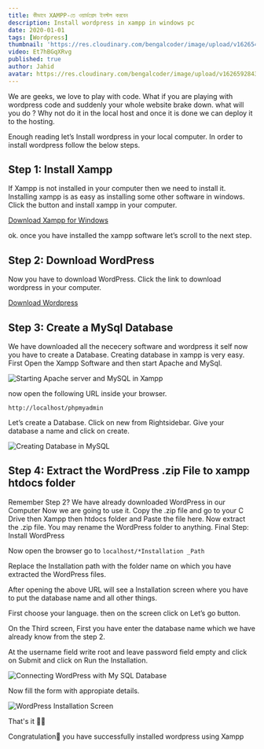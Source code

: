 ```yaml
---
title: কীভাবে XAMPP-তে ওয়ার্ডপ্রেস ইনস্টল করবেন
description: Install wordpress in xampp in windows pc
date: 2020-01-01
tags: [Wordpress]
thumbnail: 'https://res.cloudinary.com/bengalcoder/image/upload/v1626540318/how-to-install-wordpress-in-your-local-computer_hstiom.jpg'
video: Et7hBGqXRvg
published: true
author: Jahid
avatar: https://res.cloudinary.com/bengalcoder/image/upload/v1626592843/jahid_bo0fiu.png
---
```


We are geeks, we love to play with code. What if you are playing with wordpress code and suddenly your whole website brake down. what will you do ? Why not do it in the local host and once it is done we can deploy it to the hosting.

Enough reading let’s Install wordpress in your local computer. In order to install wordpress follow the below steps.

## Step 1: Install Xampp

If Xampp is not installed in your computer then we need to install it. Installing xampp is as easy as installing some other software in windows. Click the button and install xampp in your computer.

[Download Xampp for Windows](https://www.apachefriends.org/download.html)

ok. once you have installed the xampp software let’s scroll to the next step.

## Step 2: Download WordPress

Now you have to download WordPress. Click the link to download wordpress in your computer.

[Download Wordpress](https://wordpress.org/download/)

## Step 3: Create a MySql Database

We have downloaded all the nececery software and wordpress it self now you have to create a Database. Creating database in xampp is very easy. First Open the Xampp Software and then start Apache and MySql.

![Starting Apache server and MySQL in Xampp](https://res.cloudinary.com/bengalcoder/image/upload/v1626588432/Starting-apache-and-mysql-in-xampp_azpl4n.jpg)

now open the following URL inside your browser.

```shell
http://localhost/phpmyadmin
```

Let’s create a Database. Click on new from Rightsidebar. Give your database a name and click on create.

![Creating Database in MySQL](https://res.cloudinary.com/bengalcoder/image/upload/v1626588522/create-a-mysql-database_emirx6.jpg)

## Step 4: Extract the WordPress .zip File to xampp htdocs folder

Remember Step 2? We have already downloaded WordPress in our Computer Now we are going to use it. Copy the .zip file and go to your C Drive then Xampp then htdocs folder and Paste the file here. Now extract the .zip file. You may rename the WordPress folder to anything.
Final Step: Install WordPress

Now open the browser go to `localhost/*Installation _Path`

Replace the Installation path with the folder name on which you have extracted the WordPress files.

After opening the above URL will see a Installation screen where you have to put the database name and all other things.

First choose your language. then on the screen click on Let’s go button.

On the Third screen, First you have enter the database name which we have already know from the step 2.

At the username field write root and leave password field empty and click on Submit and click on Run the Installation.

![Connecting WordPress with My SQL Database](https://res.cloudinary.com/bengalcoder/image/upload/v1626588595/connencting-wordpress-with-database_xl2dnz.jpg)

Now fill the form with appropiate details.

![WordPress Installation Screen](https://res.cloudinary.com/bengalcoder/image/upload/v1626588630/wordpress-installation_q4fzzf.jpg)

That's it 👨‍💻

Congratulation🎉 you have successfully installed wordpress using Xampp
